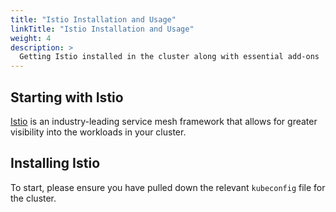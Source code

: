 ```yaml
---
title: "Istio Installation and Usage"
linkTitle: "Istio Installation and Usage"
weight: 4
description: >
  Getting Istio installed in the cluster along with essential add-ons
---
```


## Starting with Istio
[Istio](https://istio.io) is an industry-leading service mesh framework that allows for greater visibility into the workloads in your cluster.

## Installing Istio
To start, please ensure you have pulled down the relevant `kubeconfig` file for the cluster.